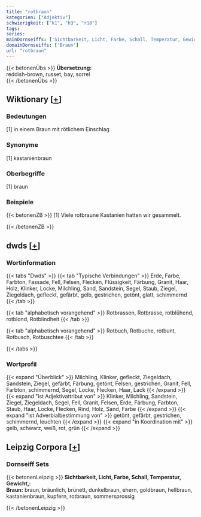 ```yaml
---
title: "rotbraun"
kategorien: ["Adjektiv"]
schwierigkeit: ["k1", "h3", "r18"]
tags:
series:
mainDornseiffs: ['Sichtbarkeit, Licht, Farbe, Schall, Temperatur, Gewicht,']
domainDornseiffs: ['Braun']
url: "rotbraun"
---
```


{{< betonenÜbs >}}
**Übersetzung:**  
reddish-brown, russet, bay, sorrel  
{{< /betonenÜbs >}}

## Wiktionary [[+](https://de.wiktionary.org/wiki/rotbraun)]

### Bedeutungen
[1] in einem Braun mit rötlichem Einschlag  

### Synonyme
[1] kastanienbraun  

### Oberbegriffe
[1] braun  

### Beispiele
{{< betonenZB >}}
[1] Viele rotbraune Kastanien hatten wir gesammelt.  

{{< /betonenZB >}}


## dwds [[+](https://www.dwds.de/wb/rotbraun)]

### Wortinformation
{{< tabs "Dwds" >}}
{{< tab "Typische Verbindungen" >}}
Erde, Farbe, Farbton, Fassade, Fell, Felsen, Flecken, Flüssigkeit, Färbung, Granit, Haar, Holz, Klinker, Locke, Milchling, Sand, Sandstein, Segel, Staub, Ziegel, Ziegeldach, gefleckt, gefärbt, gelb, gestrichen, getönt, glatt, schimmernd
{{< /tab >}}

{{< tab "alphabetisch vorangehend" >}}
Rotbrassen, Rotbrasse, rotblühend, rotblond, Rotblindheit
{{< /tab >}}

{{< tab "alphabetisch vorangehend" >}}
Rotbuch, Rotbuche, rotbunt, Rotbusch, Rotbuschtee
{{< /tab >}}

{{< /tabs >}}

### Wortprofil
{{< expand "Überblick" >}} Milchling, Klinker, gefleckt, Ziegeldach, Sandstein, Ziegel, gefärbt, Färbung, getönt, Felsen, gestrichen, Granit, Fell, Farbton, schimmernd, Segel, Locke, Flecken, Haar, Lack {{< /expand >}}
{{< expand "ist Adjektivattribut von" >}} Klinker, Milchling, Sandstein, Ziegel, Ziegeldach, Segel, Fell, Granit, Felsen, Erde, Färbung, Farbton, Staub, Haar, Locke, Flecken, Rind, Holz, Sand, Farbe {{< /expand >}}
{{< expand "ist Adverbialbestimmung von" >}} getönt, gefärbt, gestrichen, schimmernd, leuchten {{< /expand >}}
{{< expand "in Koordination mit" >}} gelb, schwarz, weiß, rot, grün {{< /expand >}}

## Leipzig Corpora [[+](https://corpora.uni-leipzig.de/en/res?word=rotbraun&corpusId=deu_newscrawl-public_2018)]

### Dornseiff Sets
{{< betonenLeipzig >}}
**Sichtbarkeit, Licht, Farbe, Schall, Temperatur, Gewicht,:**  
**Braun:** braun, bräunlich, brünett, dunkelbraun, ehern, goldbraun, hellbraun, kastanienbraun, kupfern, rotbraun, sommersprossig  

{{< /betonenLeipzig >}}
